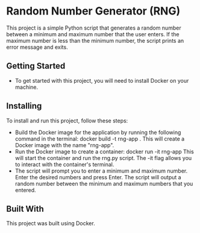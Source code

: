 # Random Number Generator (RNG)

This project is a simple Python script that generates a random number between a minimum and maximum number that the user enters. If the maximum number is less than the minimum number, the script prints an error message and exits.

## Getting Started
- To get started with this project, you will need to install Docker on your machine.

## Installing 
To install and run this project, follow these steps:

- Build the Docker image for the application by running the following command in the terminal:
docker build -t rng-app .
This will create a Docker image with the name "rng-app".
- Run the Docker image to create a container:
docker run -it rng-app
This will start the container and run the rng.py script. The -it flag allows you to interact with the container's terminal.
- The script will prompt you to enter a minimum and maximum number. Enter the desired numbers and press Enter.
The script will output a random number between the minimum and maximum numbers that you entered.

## Built With
This project was built using Docker.
